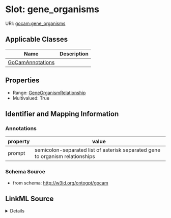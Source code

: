 # Slot: gene_organisms

URI: [gocam:gene_organisms](http://w3id.org/ontogpt/gocam/gene_organisms)



<!-- no inheritance hierarchy -->




## Applicable Classes

| Name | Description |
| --- | --- |
[GoCamAnnotations](GoCamAnnotations.md) | 






## Properties

* Range: [GeneOrganismRelationship](GeneOrganismRelationship.md)
* Multivalued: True








## Identifier and Mapping Information





### Annotations

| property | value |
| --- | --- |
| prompt | semicolon-separated list of asterisk separated gene to organism relationships |



### Schema Source


* from schema: http://w3id.org/ontogpt/gocam




## LinkML Source

<details>
```yaml
name: gene_organisms
annotations:
  prompt:
    tag: prompt
    value: semicolon-separated list of asterisk separated gene to organism relationships
from_schema: http://w3id.org/ontogpt/gocam
rank: 1000
multivalued: true
alias: gene_organisms
domain_of:
- GoCamAnnotations
range: GeneOrganismRelationship

```
</details>
